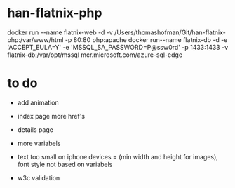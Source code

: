 # han-flatnix-php
docker run --name flatnix-web -d -v /Users/thomashofman/Git/han-flatnix-php:/var/www/html -p 80:80 php:apache
docker run--name flatnix-db -d -e 'ACCEPT_EULA=Y' -e 'MSSQL_SA_PASSWORD=P@ssw0rd' -p 1433:1433 -v flatnix-db:/var/opt/mssql mcr.microsoft.com/azure-sql-edge


# to do
- add animation
- index page more href's
- details page
- more variabels

- text too small on iphone devices = (min width and height for images), font style not based on variabels
- w3c validation

